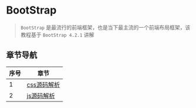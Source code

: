 # BootStrap

> `BootStrap` 是最流行的前端框架，也是当下最主流的一个前端布局框架，该教程基于 `BootStrap 4.2.1` 讲解

## 章节导航

| 序号  | 章节                         |
| --- | -------------------------- |
| 1   | [css源码解析](./css/README.md) |
| 2   | [js源码解析](./js/README.md)   |
